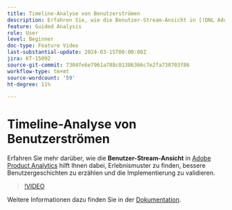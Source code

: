 ```yaml
---
title: Timeline-Analyse von Benutzerströmen
description: Erfahren Sie, wie die Benutzer-Stream-Ansicht in [!DNL Adobe Product Analytics] hilft Ihnen dabei, Erlebnismuster zu finden, bessere Benutzergeschichten zu erzählen und die Implementierung zu validieren.
feature: Guided Analysis
role: User
level: Beginner
doc-type: Feature Video
last-substantial-update: 2024-03-15T00:00:00Z
jira: KT-15092
source-git-commit: 7304fe6e7961a788c01386366c7e2fa738703f86
workflow-type: tm+mt
source-wordcount: '59'
ht-degree: 11%

---
```


# Timeline-Analyse von Benutzerströmen

Erfahren Sie mehr darüber, wie die **Benutzer-Stream-Ansicht** in [Adobe Product Analytics](../../adobe-product-analytics/adobe-product-analytics-overview.md) hilft Ihnen dabei, Erlebnismuster zu finden, bessere Benutzergeschichten zu erzählen und die Implementierung zu validieren.

>[!VIDEO](https://video.tv.adobe.com/v/3427810/?learn=on)

Weitere Informationen dazu finden Sie in der [Dokumentation](https://experienceleague.adobe.com/en/docs/analytics-platform/using/guided-analysis/streams/timeline).
